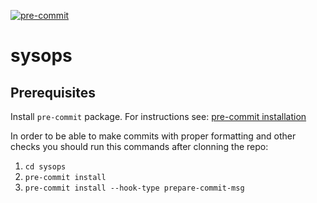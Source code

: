 [![pre-commit](https://img.shields.io/badge/pre--commit-enabled-brightgreen?logo=pre-commit&logoColor=white)](https://github.com/pre-commit/pre-commit)

# sysops

## Prerequisites
Install `pre-commit` package. For instructions see: [pre-commit installation](https://pre-commit.com/#install)

In order to be able to make commits with proper formatting and other checks you should run this commands after clonning the repo:
  1. `cd sysops`
  2. `pre-commit install`
  3. `pre-commit install --hook-type prepare-commit-msg`
